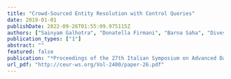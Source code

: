 ```yaml
---
title: "Crowd-Sourced Entity Resolution with Control Queries"
date: 2019-01-01
publishDate: 2022-09-26T01:55:09.975115Z
authors: ["Sainyam Galhotra", "Donatella Firmani", "Barna Saha", "Divesh Srivastava"]
publication_types: ["1"]
abstract: ""
featured: false
publication: "*Proceedings of the 27th Italian Symposium on Advanced Database Systems, Castiglione della Pescaia (Grosseto), Italy, June 16-19, 2019*"
url_pdf: "http://ceur-ws.org/Vol-2400/paper-26.pdf"
---
```


